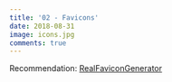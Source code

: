 ```yaml
---
title: '02 - Favicons'
date: 2018-08-31
image: icons.jpg
comments: true
---
```


Recommendation: [RealFaviconGenerator](https://realfavicongenerator.net)
